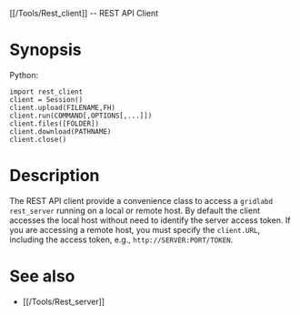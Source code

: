 [[/Tools/Rest_client]] -- REST API Client

# Synopsis

Python:

~~~
import rest_client
client = Session()
client.upload(FILENAME,FH)
client.run(COMMAND[,OPTIONS[,...]])
client.files([FOLDER])
client.download(PATHNAME)
client.close()
~~~

# Description

The REST API client provide a convenience class to access a `gridlabd rest_server` running on a local or remote host.  By default the client accesses the local host without need to identify the server access token. If you are accessing a remote host, you must specify the `client.URL`, including the access token, e.g., `http://SERVER:PORT/TOKEN`.

# See also

* [[/Tools/Rest_server]]

